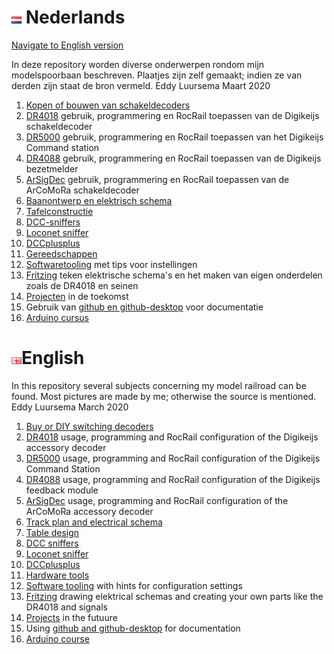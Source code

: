 # ![Nederlandse vlag](./images/nl.gif) Nederlands

[Navigate to English version](#English)

In deze repository worden diverse onderwerpen rondom mijn modelspoorbaan beschreven. Plaatjes zijn zelf gemaakt; indien ze van derden zijn staat de bron vermeld.
Eddy Luursema Maart 2020

1. [Kopen of bouwen van schakeldecoders](/ByorDIYSignaldecoders/README.md)
2. [DR4018](/DR4018/README.md) gebruik, programmering en RocRail toepassen van de Digikeijs schakeldecoder     
3.  [DR5000](/DR5000/README.md) gebruik, programmering en RocRail toepassen van het Digikeijs Command station
4. [DR4088](/DR4088/README.md) gebruik, programmering en RocRail toepassen van de Digikeijs bezetmelder
5. [ArSigDec](/DCCNext/README.md) gebruik, programmering en RocRail toepassen van de ArCoMoRa schakeldecoder     
6. [Baanontwerp en elektrisch schema](/Track/README.md)
7. [Tafelconstructie](/Table/README.md)
8. [DCC-sniffers](./DCCsniffers/README.md)
9. [Loconet sniffer](./Loconet/README.md)
10. [DCCplusplus](./DCCplusplus/README.md)
11. [Gereedschappen](./Hardwaretooling/README.md)
12. [Softwaretooling](./Softwaretooling.md) met tips voor instellingen
13. [Fritzing](./Fritzing/README.md) teken elektrische schema's en het maken van eigen onderdelen zoals de DR4018 en seinen
14. [Projecten](./Projects.md) in de toekomst
15. Gebruik van [github en github-desktop](/Github/README.md) voor documentatie
16. [Arduino cursus](/ArduinoCourse/README.md)


# ![English flag](./images/gb.gif)English

In this repository several subjects concerning my model railroad can be found. Most pictures are made by me; otherwise the source is mentioned.
Eddy Luursema March 2020

1. [Buy or DIY  switching decoders](/ByorDIYSignaldecoders/README.md#English)
2. [DR4018](/DR4018/README.md#English) usage, programming and RocRail configuration of the Digikeijs accessory decoder   
3. [DR5000](/DR5000/README.md#English) usage, programming and RocRail configuration of the Digikeijs Command Station
4. [DR4088](/DR4088/README.md#English) usage, programming and RocRail configuration of the Digikeijs feedback module
5. [ArSigDec](/DCCNext/README.md#English) usage, programming and RocRail configuration of the ArCoMoRa accessory decoder     
6. [Track plan and electrical schema](/Track/README.md#English)
7. [Table design](/Table/README.md#English)
8. [DCC sniffers](./DCCsniffers/README.md#English)
9. [Loconet sniffer](./Loconet/README.md)
10. [DCCplusplus](./DCCplusplus/README.md#English)
11. [Hardware tools](./Hardwaretooling/README.md#English)
12. [Software tooling](./Softwaretooling.md#English) with hints for configuration settings
13. [Fritzing](./Fritzing/README.md#English) drawing elektrical schemas and creating your own parts like the DR4018 and signals
14. [Projects](./Projects.md#English) in the futuure
15. Using [github and github-desktop](/Github/README.md#English) for documentation
16. [Arduino course](/ArduinoCourse/README.md#English)
